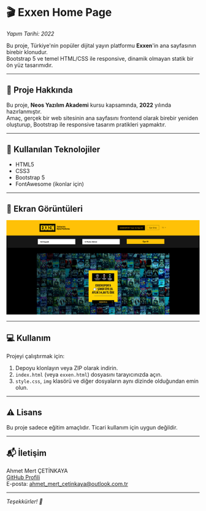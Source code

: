 # 🎬 Exxen Home Page  
*Yapım Tarihi: 2022*

Bu proje, Türkiye'nin popüler dijital yayın platformu **Exxen**'in ana sayfasının birebir klonudur.  
Bootstrap 5 ve temel HTML/CSS ile responsive, dinamik olmayan statik bir ön yüz tasarımıdır.

---

## 📝 Proje Hakkında

Bu proje, **Neos Yazılım Akademi** kursu kapsamında, **2022** yılında hazırlanmıştır.  
Amaç, gerçek bir web sitesinin ana sayfasını frontend olarak birebir yeniden oluşturup, Bootstrap ile responsive tasarım pratikleri yapmaktır.

---

## 🚀 Kullanılan Teknolojiler

- HTML5  
- CSS3  
- Bootstrap 5  
- FontAwesome (ikonlar için)

---

## 📸 Ekran Görüntüleri

![Ekran Görüntüsü 1](ss/exxen-homepage.png)  
 

---

## 💻 Kullanım

Projeyi çalıştırmak için:

1. Depoyu klonlayın veya ZIP olarak indirin.  
2. `index.html` (veya `exxen.html`) dosyasını tarayıcınızda açın.  
3. `style.css`, `img` klasörü ve diğer dosyaların aynı dizinde olduğundan emin olun.  

---

## ⚠️ Lisans

Bu proje sadece eğitim amaçlıdır. Ticari kullanım için uygun değildir.

---

## 📬 İletişim

Ahmet Mert ÇETİNKAYA  
[GitHub Profili](https://github.com/ahmet-mert-cetinkaya)  
E-posta: ahmet_mert_cetinkaya@outlook.com.tr

---

*Teşekkürler! 🙌*
